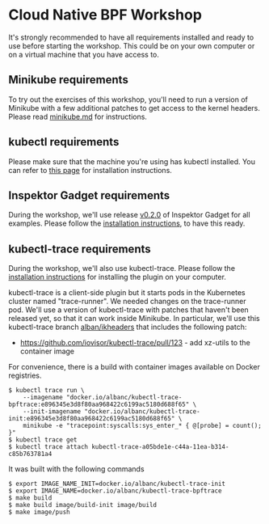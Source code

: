 # Cloud Native BPF Workshop

It's strongly recommended to have all requirements installed and ready to
use before starting the workshop. This could be on your own computer or on
a virtual machine that you have access to.

## Minikube requirements

To try out the exercises of this workshop, you'll need to run a version of
Minikube with a few additional patches to get access to the kernel headers.
Please read [minikube.md](./minikube.md) for instructions.

## kubectl requirements

Please make sure that the machine you're using has kubectl installed. You
can refer to [this
page](https://kubernetes.io/docs/tasks/tools/install-kubectl/) for
installation instructions.

## Inspektor Gadget requirements

During the workshop, we'll use release
[v0.2.0](https://github.com/kinvolk/inspektor-gadget/releases/tag/v0.2.0)
of Inspektor Gadget for all examples. Please follow the [installation
instructions](https://github.com/kinvolk/inspektor-gadget/blob/master/Documentation/install.md),
to have this ready.

## kubectl-trace requirements

During the workshop, we'll also use kubectl-trace. Please follow the
[installation
instructions](https://github.com/iovisor/kubectl-trace#installing) for
installing the plugin on your computer.

kubectl-trace is a client-side plugin but it starts pods in the Kubernetes cluster named "trace-runner".
We needed changes on the trace-runner pod. We'll use a version of kubectl-trace with
patches that haven't been released yet, so that it can work inside Minikube.
In particular, we'll use this kubectl-trace branch
[alban/ikheaders](https://github.com/kinvolk/kubectl-trace/tree/alban/ikheaders)
that includes the following patch:
- https://github.com/iovisor/kubectl-trace/pull/123 - add xz-utils to the
  container image

For convenience, there is a build with container images available on Docker registries.
```
$ kubectl trace run \
    --imagename "docker.io/albanc/kubectl-trace-bpftrace:e896345e3d8f80aa968422c6199ac5180d688f65" \
    --init-imagename "docker.io/albanc/kubectl-trace-init:e896345e3d8f80aa968422c6199ac5180d688f65" \
    minikube -e "tracepoint:syscalls:sys_enter_* { @[probe] = count(); }"
$ kubectl trace get
$ kubectl trace attach kubectl-trace-a05bde1e-c44a-11ea-b314-c85b763781a4
```

It was built with the following commands
```
$ export IMAGE_NAME_INIT=docker.io/albanc/kubectl-trace-init
$ export IMAGE_NAME=docker.io/albanc/kubectl-trace-bpftrace
$ make build
$ make build image/build-init image/build
$ make image/push
```
